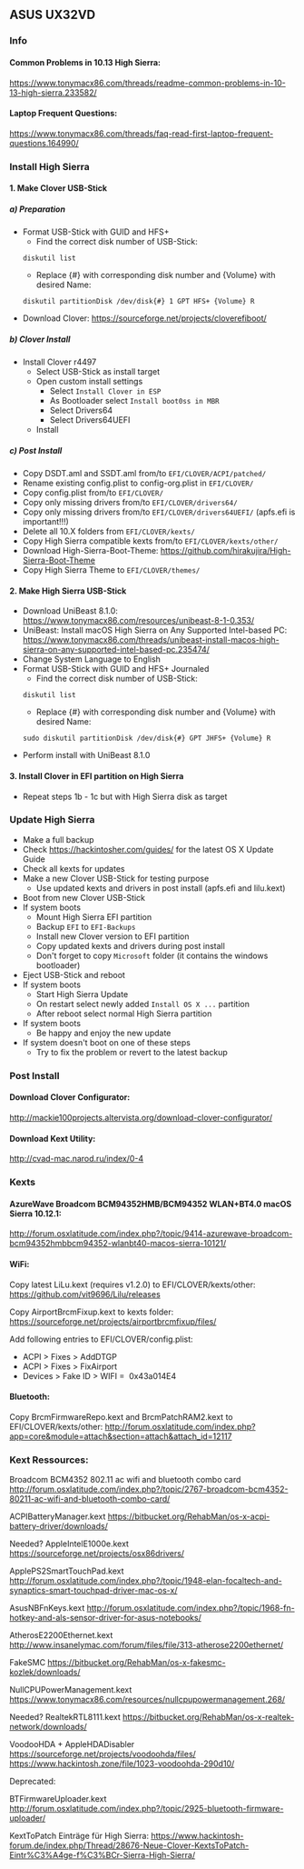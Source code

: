 ## ASUS UX32VD

### Info

#### Common Problems in 10.13 High Sierra:
https://www.tonymacx86.com/threads/readme-common-problems-in-10-13-high-sierra.233582/

#### Laptop Frequent Questions:
https://www.tonymacx86.com/threads/faq-read-first-laptop-frequent-questions.164990/

### Install High Sierra

#### 1. Make Clover USB-Stick

##### a) Preparation
- Format USB-Stick with GUID and HFS+
	- Find the correct disk number of USB-Stick:
	```
	diskutil list
	```
	- Replace {#} with corresponding disk number and {Volume} with desired Name:
	```
	diskutil partitionDisk /dev/disk{#} 1 GPT HFS+ {Volume} R
	```
- Download Clover: https://sourceforge.net/projects/cloverefiboot/

##### b) Clover Install
- Install Clover r4497
	- Select USB-Stick as install target
	- Open custom install settings
		- Select `Install Clover in ESP`
		- As Bootloader select `Install boot0ss in MBR`
    	- Select Drivers64
    	- Select Drivers64UEFI
	- Install

##### c) Post Install
- Copy DSDT.aml and SSDT.aml from/to `EFI/CLOVER/ACPI/patched/`
- Rename existing config.plist to config-org.plist in `EFI/CLOVER/`
- Copy config.plist from/to `EFI/CLOVER/`
- Copy only missing drivers from/to `EFI/CLOVER/drivers64/`
- Copy only missing drivers from/to `EFI/CLOVER/drivers64UEFI/` (apfs.efi is important!!!)
- Delete all 10.X folders from `EFI/CLOVER/kexts/`
- Copy High Sierra compatible kexts from/to `EFI/CLOVER/kexts/other/`
- Download High-Sierra-Boot-Theme: https://github.com/hirakujira/High-Sierra-Boot-Theme
- Copy High Sierra Theme to `EFI/CLOVER/themes/`

#### 2. Make High Sierra USB-Stick
- Download UniBeast 8.1.0: https://www.tonymacx86.com/resources/unibeast-8-1-0.353/ 
- UniBeast: Install macOS High Sierra on Any Supported Intel-based PC: https://www.tonymacx86.com/threads/unibeast-install-macos-high-sierra-on-any-supported-intel-based-pc.235474/
- Change System Language to English
- Format USB-Stick with GUID and HFS+ Journaled
	- Find the correct disk number of USB-Stick:
	```
	diskutil list
	```
	- Replace {#} with corresponding disk number and {Volume} with desired Name:
	```
	sudo diskutil partitionDisk /dev/disk{#} GPT JHFS+ {Volume} R
	```
- Perform install with UniBeast 8.1.0

#### 3. Install Clover in EFI partition on High Sierra
- Repeat steps 1b - 1c but with High Sierra disk as target


### Update High Sierra
- Make a full backup
- Check https://hackintosher.com/guides/ for the latest OS X Update Guide
- Check all kexts for updates
- Make a new Clover USB-Stick for testing purpose
	- Use updated kexts and drivers in post install (apfs.efi and lilu.kext)
- Boot from new Clover USB-Stick
- If system boots
	- Mount High Sierra EFI partition
	- Backup `EFI` to `EFI-Backups`
	- Install new Clover version to EFI partition
	- Copy updated kexts and drivers during post install
	- Don't forget to copy `Microsoft` folder (it contains the windows bootloader)
- Eject USB-Stick and reboot
- If system boots
	- Start High Sierra Update
	- On restart select newly added `Install OS X ...` partition
	- After reboot select normal High Sierra partition
- If system boots
	- Be happy and enjoy the new update
- If system doesn't boot on one of these steps 
	- Try to fix the problem or revert to the latest backup

### Post Install

#### Download Clover Configurator:
http://mackie100projects.altervista.org/download-clover-configurator/

#### Download Kext Utility:
http://cvad-mac.narod.ru/index/0-4

### Kexts

#### AzureWave Broadcom BCM94352HMB/BCM94352 WLAN+BT4.0 macOS Sierra 10.12.1:
http://forum.osxlatitude.com/index.php?/topic/9414-azurewave-broadcom-bcm94352hmbbcm94352-wlanbt40-macos-sierra-10121/

#### WiFi:
Copy latest LiLu.kext (requires v1.2.0) to EFI/CLOVER/kexts/other:
https://github.com/vit9696/Lilu/releases

Copy AirportBrcmFixup.kext to kexts folder:
https://sourceforge.net/projects/airportbrcmfixup/files/

Add following entries to EFI/CLOVER/config.plist:
- ACPI > Fixes > AddDTGP
- ACPI > Fixes > FixAirport
- Devices > Fake ID > WIFI =  0x43a014E4

#### Bluetooth:
Copy BrcmFirmwareRepo.kext and BrcmPatchRAM2.kext to EFI/CLOVER/kexts/other:
http://forum.osxlatitude.com/index.php?app=core&module=attach&section=attach&attach_id=12117


### Kext Ressources:

Broadcom BCM4352 802.11 ac wifi and bluetooth combo card
http://forum.osxlatitude.com/index.php?/topic/2767-broadcom-bcm4352-80211-ac-wifi-and-bluetooth-combo-card/

ACPIBatteryManager.kext
https://bitbucket.org/RehabMan/os-x-acpi-battery-driver/downloads/

Needed? AppleIntelE1000e.kext
https://sourceforge.net/projects/osx86drivers/

ApplePS2SmartTouchPad.kext
http://forum.osxlatitude.com/index.php?/topic/1948-elan-focaltech-and-synaptics-smart-touchpad-driver-mac-os-x/

AsusNBFnKeys.kext
http://forum.osxlatitude.com/index.php?/topic/1968-fn-hotkey-and-als-sensor-driver-for-asus-notebooks/

AtherosE2200Ethernet.kext
http://www.insanelymac.com/forum/files/file/313-atherose2200ethernet/

FakeSMC
https://bitbucket.org/RehabMan/os-x-fakesmc-kozlek/downloads/

NullCPUPowerManagement.kext
https://www.tonymacx86.com/resources/nullcpupowermanagement.268/

Needed? RealtekRTL8111.kext
https://bitbucket.org/RehabMan/os-x-realtek-network/downloads/

VoodooHDA + AppleHDADisabler
https://sourceforge.net/projects/voodoohda/files/
https://www.hackintosh.zone/file/1023-voodoohda-290d10/

Deprecated:

BTFirmwareUploader.kext
http://forum.osxlatitude.com/index.php?/topic/2925-bluetooth-firmware-uploader/

KextToPatch Einträge für High Sierra:
https://www.hackintosh-forum.de/index.php/Thread/28676-Neue-Clover-KextsToPatch-Eintr%C3%A4ge-f%C3%BCr-Sierra-High-Sierra/